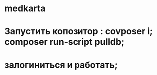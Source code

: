 # medkarta
# Запустить копозитор : covposer i; composer run-script pulldb;
# залогиниться и работать;